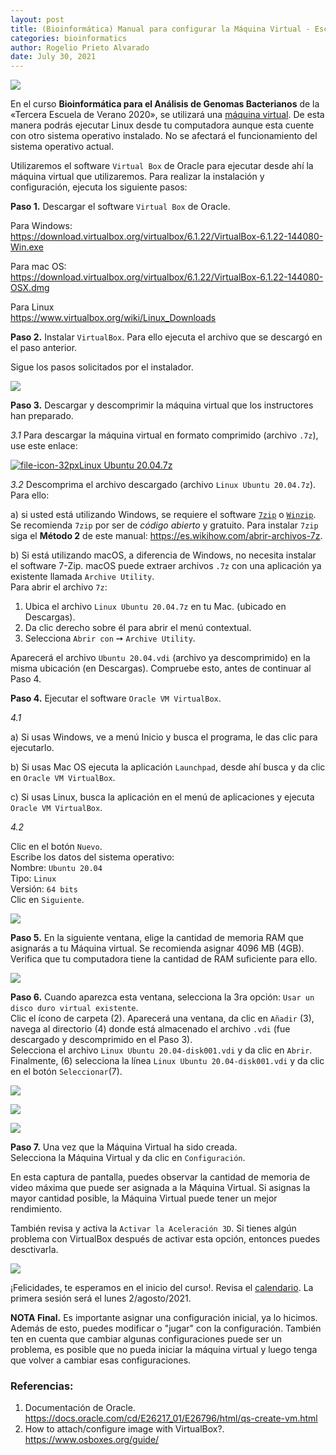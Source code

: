 ```yaml
---
layout: post
title: (Bioinformática) Manual para configurar la Máquina Virtual - Escuela de Verano 2021
categories: bioinformatics
author: Rogelio Prieto Alvarado
date: July 30, 2021
---
```


![](https://raw.githubusercontent.com/rogelioprieto/linux-tips/master/_posts/verano2021-images/Escuela-de-Verano2021-header.png)


En el curso **Bioinformática para el Análisis de Genomas Bacterianos**  de la «Tercera Escuela de Verano 2020», se utilizará una [máquina virtual](https://www.redhat.com/es/topics/virtualization/what-is-a-virtual-machine). De esta manera podrás ejecutar Linux desde tu computadora aunque esta cuente con otro sistema operativo instalado. No se afectará el funcionamiento del sistema operativo actual.

Utilizaremos el software `Virtual Box` de Oracle para ejecutar desde ahí la máquina virtual que utilizaremos. Para realizar la instalación y configuración, ejecuta los siguiente pasos:

**Paso 1.** Descargar el software `Virtual Box` de Oracle.

Para Windows:  
<https://download.virtualbox.org/virtualbox/6.1.22/VirtualBox-6.1.22-144080-Win.exe>

Para mac OS:  
<https://download.virtualbox.org/virtualbox/6.1.22/VirtualBox-6.1.22-144080-OSX.dmg>

Para Linux  
<https://www.virtualbox.org/wiki/Linux_Downloads>


**Paso 2.** Instalar `VirtualBox`. Para ello ejecuta el archivo que se descargó en el paso anterior.

Sigue los pasos solicitados por el instalador.

![](https://raw.githubusercontent.com/rogelioprieto/linux-tips/master/_posts/verano2021-bioinfo-images/00A.png)


**Paso 3.** Descargar y descomprimir la máquina virtual que los instructores han preparado.

_3.1_ Para descargar la máquina virtual en formato comprimido (archivo `.7z`), use este enlace:

[![file-icon-32px](https://raw.githubusercontent.com/rogelioprieto/linux-tips/master/_posts/verano2021-bioinfo-images/file-icon-32px.png)Linux Ubuntu 20.04.7z]()

_3.2_ Descomprima el archivo descargado (archivo `Linux Ubuntu 20.04.7z`). Para ello:

a) si usted está utilizando Windows, se requiere el software [`7zip`](https://www.7-zip.org/) o [`Winzip`](https://www.winzip.com/es/learn/file-formats/7z/). Se recomienda `7zip` por ser de _código abierto_ y gratuito. Para instalar `7zip` siga el **Método 2** de este manual: <https://es.wikihow.com/abrir-archivos-7z>.

b) Si está utilizando macOS, a diferencia de Windows, no necesita instalar el software 7-Zip. macOS puede extraer archivos `.7z` con una aplicación ya existente llamada `Archive Utility`.\
Para abrir el archivo `7z`: 

1. Ubica el archivo `Linux Ubuntu 20.04.7z` en tu Mac. (ubicado en Descargas).
2. Da clic derecho sobre él para abrir el menú contextual.
3. Selecciona `Abrir con`  ➙ `Archive Utility`.


Aparecerá el archivo `Ubuntu 20.04.vdi` (archivo ya descomprimido) en la misma ubicación (en Descargas). Compruebe esto, antes de continuar al Paso 4.



**Paso 4.** Ejecutar el software `Oracle VM VirtualBox`.

_4.1_  

a) Si usas Windows, ve a menú Inicio y busca el programa, le das clic para ejecutarlo.  

b) Si usas Mac OS ejecuta la aplicación `Launchpad`, desde ahí busca y da clic en `Oracle VM VirtualBox`.

c) Si usas Linux, busca la aplicación en el menú de aplicaciones y ejecuta `Oracle VM VirtualBox`.

_4.2_ 

Clic en el botón `Nuevo`.\
Escribe los datos del sistema operativo:  
Nombre: `Ubuntu 20.04`  
Tipo: `Linux`  
Versión: `64 bits`  
Clic en `Siguiente`.

![](https://raw.githubusercontent.com/rogelioprieto/linux-tips/master/_posts/verano2021-bioinfo-images/01A.png)


**Paso 5.** En la siguiente ventana, elige la cantidad de memoria RAM que asignarás a tu Máquina virtual.
Se recomienda asignar 4096 MB (4GB). Verifica que tu computadora tiene la cantidad de RAM suficiente para ello.

![](https://raw.githubusercontent.com/rogelioprieto/linux-tips/master/_posts/verano2021-bioinfo-images/02A.png)

**Paso 6.** Cuando aparezca esta ventana, selecciona la 3ra opción: `Usar un disco duro virtual existente`.\
Clic el ícono de carpeta (2). Aparecerá una ventana, da clic en `Añadir` (3), navega al directorio (4) donde está almacenado el archivo `.vdi` (fue descargado y descomprimido en el Paso 3).\
Selecciona el archivo `Linux Ubuntu 20.04-disk001.vdi` y da clic en `Abrir`.
Finalmente, (6) selecciona la línea `Linux Ubuntu 20.04-disk001.vdi` y da clic en el botón `Seleccionar`(7).


![](https://raw.githubusercontent.com/rogelioprieto/linux-tips/master/_posts/verano2021-bioinfo-images/03A.png)


![](https://raw.githubusercontent.com/rogelioprieto/linux-tips/master/_posts/verano2021-bioinfo-images/04A.png)


![](https://raw.githubusercontent.com/rogelioprieto/linux-tips/master/_posts/verano2021-bioinfo-images/05A.png)





**Paso 7.** Una vez que la Máquina Virtual ha sido creada.\
Selecciona la Máquina Virtual y da clic en `Configuración`.


En esta captura de pantalla, puedes observar la cantidad de memoria de video máxima que puede ser asignada a la Máquina Virtual. Si asignas la mayor cantidad posible, la Máquina Virtual puede tener un mejor rendimiento.

También revisa y activa la `Activar la Aceleración 3D`. Si tienes algún problema con VirtualBox después de activar esta opción, entonces puedes desctivarla.

![](https://raw.githubusercontent.com/rogelioprieto/linux-tips/master/_posts/verano2021-bioinfo-images/06A.png)



¡Felicidades, te esperamos en el inicio del curso!. Revisa el [calendario](https://fic.uas.edu.mx/escueladeverano/). La primera sesión será el lunes 2/agosto/2021.


**NOTA Final.** Es importante asignar una configuración inicial, ya lo hicimos. Además de esto, puedes modificar o  "jugar" con la configuración. También ten en cuenta que cambiar algunas configuraciones puede ser un problema, es posible que no pueda iniciar la máquina virtual y luego tenga que volver a cambiar esas configuraciones.

### Referencias:

1. Documentación de Oracle. <https://docs.oracle.com/cd/E26217_01/E26796/html/qs-create-vm.html>
2. How to attach/configure image with VirtualBox?. <https://www.osboxes.org/guide/>

